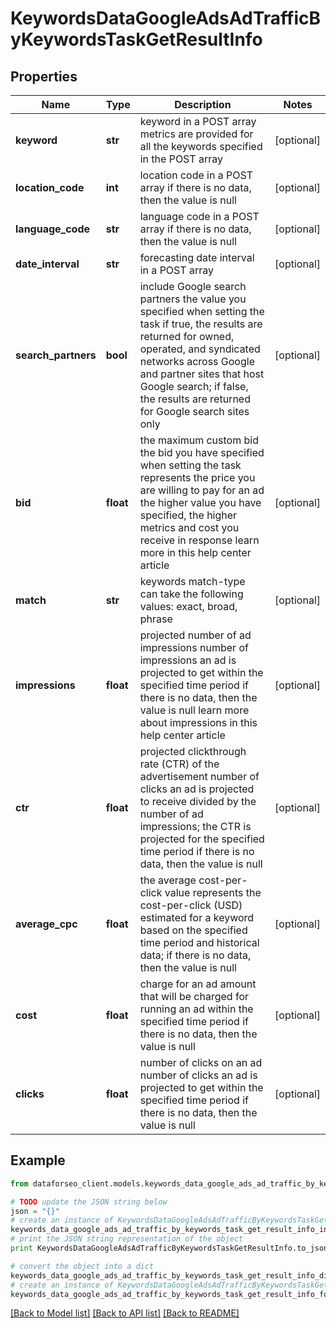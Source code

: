# KeywordsDataGoogleAdsAdTrafficByKeywordsTaskGetResultInfo


## Properties

Name | Type | Description | Notes
------------ | ------------- | ------------- | -------------
**keyword** | **str** | keyword in a POST array metrics are provided for all the keywords specified in the POST array | [optional] 
**location_code** | **int** | location code in a POST array if there is no data, then the value is null | [optional] 
**language_code** | **str** | language code in a POST array if there is no data, then the value is null | [optional] 
**date_interval** | **str** | forecasting date interval in a POST array | [optional] 
**search_partners** | **bool** | include Google search partners the value you specified when setting the task if true, the results are returned for owned, operated, and syndicated networks across Google and partner sites that host Google search; if false, the results are returned for Google search sites only | [optional] 
**bid** | **float** | the maximum custom bid the bid you have specified when setting the task represents the price you are willing to pay for an ad the higher value you have specified, the higher metrics and cost you receive in response learn more in this help center article | [optional] 
**match** | **str** | keywords match-type can take the following values: exact, broad, phrase | [optional] 
**impressions** | **float** | projected number of ad impressions number of impressions an ad is projected to get within the specified time period if there is no data, then the value is null learn more about impressions in this help center article | [optional] 
**ctr** | **float** | projected clickthrough rate (CTR) of the advertisement number of clicks an ad is projected to receive divided by the number of ad impressions; the CTR is projected for the specified time period if there is no data, then the value is null | [optional] 
**average_cpc** | **float** | the average cost-per-click value represents the cost-per-click (USD) estimated for a keyword based on the specified time period and historical data; if there is no data, then the value is null | [optional] 
**cost** | **float** | charge for an ad amount that will be charged for running an ad within the specified time period if there is no data, then the value is null | [optional] 
**clicks** | **float** | number of clicks on an ad number of clicks an ad is projected to get within the specified time period if there is no data, then the value is null | [optional] 

## Example

```python
from dataforseo_client.models.keywords_data_google_ads_ad_traffic_by_keywords_task_get_result_info import KeywordsDataGoogleAdsAdTrafficByKeywordsTaskGetResultInfo

# TODO update the JSON string below
json = "{}"
# create an instance of KeywordsDataGoogleAdsAdTrafficByKeywordsTaskGetResultInfo from a JSON string
keywords_data_google_ads_ad_traffic_by_keywords_task_get_result_info_instance = KeywordsDataGoogleAdsAdTrafficByKeywordsTaskGetResultInfo.from_json(json)
# print the JSON string representation of the object
print KeywordsDataGoogleAdsAdTrafficByKeywordsTaskGetResultInfo.to_json()

# convert the object into a dict
keywords_data_google_ads_ad_traffic_by_keywords_task_get_result_info_dict = keywords_data_google_ads_ad_traffic_by_keywords_task_get_result_info_instance.to_dict()
# create an instance of KeywordsDataGoogleAdsAdTrafficByKeywordsTaskGetResultInfo from a dict
keywords_data_google_ads_ad_traffic_by_keywords_task_get_result_info_form_dict = keywords_data_google_ads_ad_traffic_by_keywords_task_get_result_info.from_dict(keywords_data_google_ads_ad_traffic_by_keywords_task_get_result_info_dict)
```
[[Back to Model list]](../README.md#documentation-for-models) [[Back to API list]](../README.md#documentation-for-api-endpoints) [[Back to README]](../README.md)


